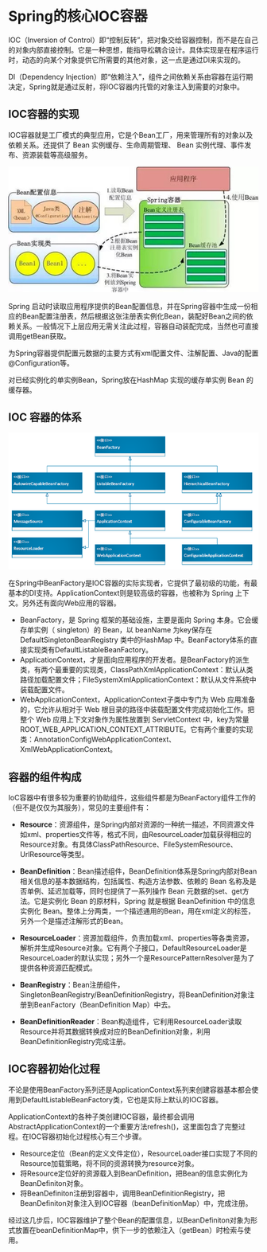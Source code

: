 # Spring的核心IOC容器

IOC（Inversion of Control）即“控制反转”，把对象交给容器控制，而不是在自己的对象内部直接控制。它是一种思想，能指导松耦合设计。具体实现是在程序运行时，动态的向某个对象提供它所需要的其他对象，这一点是通过DI来实现的。

DI（Dependency Injection）即“依赖注入”，组件之间依赖关系由容器在运行期决定，Spring就是通过反射，将IOC容器内托管的对象注入到需要的对象中。

## IOC容器的实现

IOC容器就是工厂模式的典型应用，它是个Bean工厂，用来管理所有的对象以及依赖关系。还提供了 Bean 实例缓存、生命周期管理、 Bean 实例代理、事件发布、资源装载等高级服务。

![spring_ioc_implement](spring_ioc_implement.jpg)

Spring 启动时读取应用程序提供的Bean配置信息，并在Spring容器中生成一份相应的Bean配置注册表，然后根据这张注册表实例化Bean，装配好Bean之间的依赖关系。一般情况下上层应用无需关注此过程，容器自动装配完成，当然也可直接调用getBean获取。

为Spring容器提供配置元数据的主要方式有xml配置文件、注解配置、Java的配置@Configuration等。

对已经实例化的单实例Bean，Spring放在HashMap 实现的缓存单实例 Bean 的缓存器。

## IOC 容器的体系

![spring_ioc_bean_intf](spring_ioc_bean_intf.png)

在Spring中BeanFactory是IOC容器的实际实现者，它提供了最初级的功能，有最基本的DI支持。ApplicationContext则是较高级的容器，也被称为 Spring 上下文。另外还有面向Web应用的容器。

- BeanFactory，是 Spring 框架的基础设施，主要是面向 Spring 本身。它会缓存单实例（ singleton）的 Bean，以 beanName 为key保存在DefaultSingletonBeanRegistry 类中的HashMap 中。BeanFactory体系的直接实现类有DefaultListableBeanFactory。
- ApplicationContext，才是面向应用程序的开发者。是BeanFactory的派生类，有两个最重要的实现类，ClassPathXmlApplicationContext：默认从类路径加载配置文件；FileSystemXmlApplicationContext：默认从文件系统中装载配置文件。
- WebApplicationContext，ApplicationContext子类中专门为 Web 应用准备的，它允许从相对于 Web 根目录的路径中装载配置文件完成初始化工作。把整个 Web 应用上下文对象作为属性放置到 ServletContext 中，key为常量ROOT_WEB_APPLICATION_CONTEXT_ATTRIBUTE。它有两个重要的实现类：AnnotationConfigWebApplicationContext、XmlWebApplicationContext。

## 容器的组件构成

IoC容器中有很多较为重要的协助组件，这些组件都是为BeanFactory组件工作的（但不是仅仅为其服务），常见的主要组件有：

- **Resource**：资源组件，是Spring内部对资源的一种统一描述，不同资源文件如xml、properties文件等，格式不同，由ResourceLoader加载获得相应的Resource对象。有具体ClassPathResource、FileSystemResource、UrlResource等类型。
- **BeanDefinition**：Bean描述组件，BeanDefinition体系是Spring内部对Bean相关信息的基本数据结构，包括属性、构造方法参数、依赖的 Bean 名称及是否单例、延迟加载等，同时也提供了一系列操作 Bean 元数据的set、get方法。它是实例化 Bean 的原材料，Spring 就是根据 BeanDefinition 中的信息实例化 Bean。整体上分两类，一个描述通用的Bean，用在xml定义的<bean>标签，另外一个是描述注解形式的Bean。

- **ResourceLoader**：资源加载组件，负责加载xml、properties等各类资源，解析并生成Resource对象。它有两个子接口，DefaultResourceLoader是ResourceLoader的默认实现；另外一个是ResourcePatternResolver是为了提供各种资源匹配模式。

- **BeanRegistry**：Bean注册组件，SingletonBeanRegistry/BeanDefinitionRegistry，将BeanDefinition对象注册到BeanFactory（BeanDefinition Map）中去。
- **BeanDefinitionReader**：Bean构造组件，它利用ResourceLoader读取Resource并将其数据转换成对应的BeanDefinition对象，利用BeanDefinitionRegistry完成注册。

## IOC容器初始化过程

不论是使用BeanFactory系列还是ApplicationContext系列来创建容器基本都会使用到DefaultListableBeanFactory类，它也是实际上默认的IOC容器。

ApplicationContext的各种子类创建IOC容器，最终都会调用AbstractApplicationContext的一个重要方法refresh()，这里面包含了完整过程。在IOC容器初始化过程核心有三个步骤。

- Resource定位（Bean的定义文件定位），ResourceLoader接口实现了不同的Resource加载策略，将不同的资源转换为resource对象。
- 将Resource定位好的资源载入到BeanDefinition，把Bean的信息实例化为BeanDefiniton对象。
- 将BeanDefiniton注册到容器中，调用BeanDefinitionRegistry，把BeanDefiniton对象注入到IOC容器（beanDefinitionMap）中，完成注册。

经过这几步后，IOC容器维护了整个Bean的配置信息，以BeanDefiniton对象为形式放置在beanDefinitionMap中，供下一步的依赖注入（getBean）时检索与使用。

